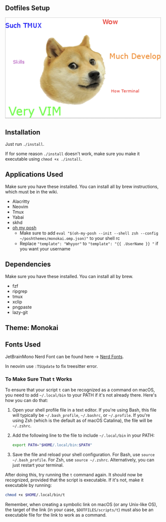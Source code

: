 ## Dotfiles Setup

![Meme](./img/2023-11-14-21-14-23.png)

## Installation

Just run `./install`.

If for some reason `./install` doesn't work, make sure you make it executable using `chmod +x ./install`.

## Applications Used

Make sure you have these installed. You can install all by brew instructions, which must be in the wiki.

- Alacritty
- Neovim
- Tmux
- Yabai
- skhd
- [oh my posh](https://ohmyposh.dev/)
  - Make sure to add `eval "$(oh-my-posh --init --shell zsh --config ~/poshthemes/monokai.omp.json)"` to your shell rc
  - Replace `"template": "Whyyor"` to `"template": "{{ .UserName }} "` if you want your username

## Dependencies

Make sure you have these installed. You can install all by brew.

- fzf
- ripgrep
- tmux
- xclip
- pngpaste
- lazy-git

## Theme: Monokai

## Fonts Used

JetBrainMono Nerd Font can be found here -> [Nerd Fonts](https://www.nerdfonts.com/font-downloads).

In neovim use `:TSUpdate` to fix treesitter error.

### To Make Sure That `t` Works

To ensure that your script `t` can be recognized as a command on macOS, you need to add `~/.local/bin` to your PATH if it's not already there. Here's how you can do that:

1. Open your shell profile file in a text editor. If you're using Bash, this file will typically be `~/.bash_profile`, `~/.bashrc`, or `~/.profile`. If you're using Zsh (which is the default as of macOS Catalina), the file will be `~/.zshrc`.

2. Add the following line to the file to include `~/.local/bin` in your PATH:

   ```sh
   export PATH="$HOME/.local/bin:$PATH"
   ```

3. Save the file and reload your shell configuration. For Bash, use `source ~/.bash_profile`. For Zsh, use `source ~/.zshrc`. Alternatively, you can just restart your terminal.

After doing this, try running the `t` command again. It should now be recognized, provided that the script is executable. If it's not, make it executable by running:

```sh
chmod +x $HOME/.local/bin/t
```

Remember, when creating a symbolic link on macOS (or any Unix-like OS), the target of the link (in your case, `$DOTFILES/scripts/t`) must also be an executable file for the link to work as a command.
